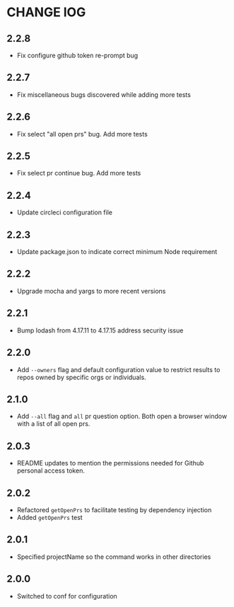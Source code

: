 # CHANGE lOG

## 2.2.8
- Fix configure github token re-prompt bug

## 2.2.7
- Fix miscellaneous bugs discovered while adding more tests

## 2.2.6
- Fix select "all open prs" bug. Add more tests

## 2.2.5
- Fix select pr continue bug. Add more tests

## 2.2.4
- Update circleci configuration file

## 2.2.3
- Update package.json to indicate correct minimum Node requirement

## 2.2.2
- Upgrade mocha and yargs to more recent versions

## 2.2.1
- Bump lodash from 4.17.11 to 4.17.15 address security issue

## 2.2.0
- Add `--owners` flag and default configuration value to restrict results to repos owned by specific orgs or individuals.

## 2.1.0
- Add `--all` flag and `all` pr question option. Both open a browser window with a list of all open prs.

## 2.0.3
- README updates to mention the permissions needed for Github personal access token.

## 2.0.2
- Refactored `getOpenPrs` to facilitate testing by dependency injection
- Added `getOpenPrs` test

## 2.0.1
- Specified projectName so the command works in other directories

## 2.0.0
- Switched to conf for configuration
